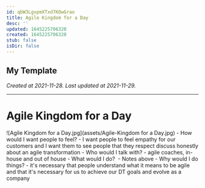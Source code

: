 ```yaml
---
id: qbW3LgvpmXTxd7KOwGrao
title: Agile Kingdom for a Day
desc: ''
updated: 1645225706320
created: 1645225706320
stub: false
isDir: false
---
```

My Template
---

_Created at 2021-11-28._
_Last updated at 2021-11-29._




---

# Agile Kingdom for a Day


![Agile Kingdom for a Day.jpg](assets/Agile-Kingdom for a Day.jpg)
\- How would I want people to feel? - I want people to feel empathy for our customers and I want them to see people that they respect discuss honestly about an agile transformation
\- Who would I talk with? - agile coaches, in-house and out of house
\- What would I do?  - Notes above
\- Why would I do things? - it's necessary that people understand what it means to be agile and that it's necessary for us to achieve our DT goals and evolve as a company

